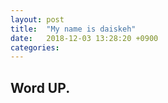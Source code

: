 ```yaml
---
layout: post
title:  "My name is daiskeh"
date:   2018-12-03 13:28:20 +0900
categories: 
---
```


## Word UP.

[dai-gh]:   https://github.com/dai
[twitter]: https://twitter.com/daisuke
